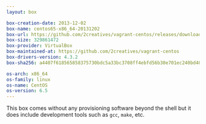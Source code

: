 ```yaml
---
layout: box

box-creation-date: 2013-12-02
box-name: centos65-x86_64-20131202
box-url: https://github.com/2creatives/vagrant-centos/releases/download/v6.5.0/centos65-x86_64-20131202.box
box-size: 329861472
box-provider: VirtualBox
box-maintained-at: https://github.com/2creatives/vagrant-centos
box-drivers-version: 4.3.2
box-sha256: a4407f618565858375730bdc5a33bc3708ff4ebfd56b30e701ec240bd4821093

os-arch: x86_64
os-family: linux
os-name: CentOS
os-version: 6.5
---
```


This box comes without any provisioning software beyond the shell
but it does include development tools such as `gcc`, `make`, etc.
